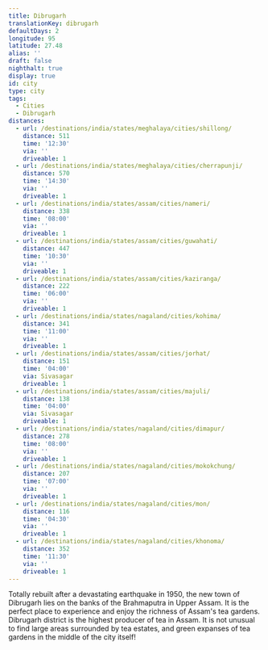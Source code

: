 ```yaml
---
title: Dibrugarh
translationKey: dibrugarh
defaultDays: 2
longitude: 95
latitude: 27.48
alias: ''
draft: false
nighthalt: true
display: true
id: city
type: city
tags:
  - Cities
  - Dibrugarh
distances:
  - url: /destinations/india/states/meghalaya/cities/shillong/
    distance: 511
    time: '12:30'
    via: ''
    driveable: 1
  - url: /destinations/india/states/meghalaya/cities/cherrapunji/
    distance: 570
    time: '14:30'
    via: ''
    driveable: 1
  - url: /destinations/india/states/assam/cities/nameri/
    distance: 338
    time: '08:00'
    via: ''
    driveable: 1
  - url: /destinations/india/states/assam/cities/guwahati/
    distance: 447
    time: '10:30'
    via: ''
    driveable: 1
  - url: /destinations/india/states/assam/cities/kaziranga/
    distance: 222
    time: '06:00'
    via: ''
    driveable: 1
  - url: /destinations/india/states/nagaland/cities/kohima/
    distance: 341
    time: '11:00'
    via: ''
    driveable: 1
  - url: /destinations/india/states/assam/cities/jorhat/
    distance: 151
    time: '04:00'
    via: Sivasagar
    driveable: 1
  - url: /destinations/india/states/assam/cities/majuli/
    distance: 138
    time: '04:00'
    via: Sivasagar
    driveable: 1
  - url: /destinations/india/states/nagaland/cities/dimapur/
    distance: 278
    time: '08:00'
    via: ''
    driveable: 1
  - url: /destinations/india/states/nagaland/cities/mokokchung/
    distance: 207
    time: '07:00'
    via: ''
    driveable: 1
  - url: /destinations/india/states/nagaland/cities/mon/
    distance: 116
    time: '04:30'
    via: ''
    driveable: 1
  - url: /destinations/india/states/nagaland/cities/khonoma/
    distance: 352
    time: '11:30'
    via: ''
    driveable: 1
---
```





















































































Totally rebuilt after a devastating earthquake in 1950, the new town of Dibrugarh lies on the banks of the Brahmaputra in Upper Assam. It is the perfect place to experience and enjoy the richness of Assam's tea gardens. Dibrugarh district is the highest producer of tea in Assam. It is not unusual to find large areas surrounded by tea estates, and green expanses of tea gardens in the middle of the city itself!